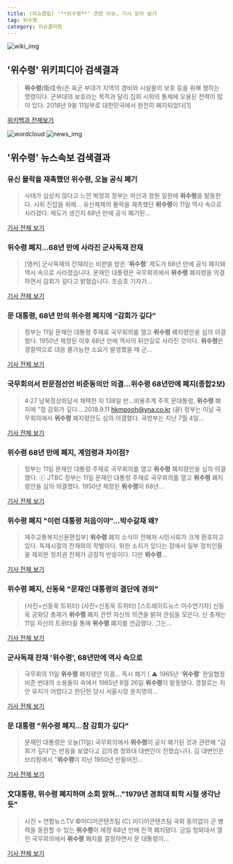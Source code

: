 ```yaml
---
title: (이슈클립) '**위수령**' 관련 이슈, 기사 모아 보기
tag: 위수령
category: 이슈클리핑
---
```

![wiki_img](https://user-images.githubusercontent.com/42597476/44503234-41136a80-a6d0-11e8-9071-6fc6418eafe4.png)
## **'**위수령**'** 위키피디아 검색결과
>**위수령**(衛戍令)은 육군 부대가 지역의 경비와 시설물의 보호 등을 위해 행하는 명령이다. 군부대의 보호라는 목적과 달리 집회 시위의 통제에 오용된 전력이 많이 있다. 2018년 9윌 11일부로 대한민국에서 완전히 폐지되었다[1]

<a href="https://ko.wikipedia.org/wiki/위수령" target="_blank">위키백과 전체보기</a>

![wordcloud](https://s3.ap-northeast-2.amazonaws.com/lyrics101-wordcloud/2018-09-11-1536669346.png)
![news_img](https://user-images.githubusercontent.com/42597476/44507050-1206f400-a6e4-11e8-8d98-7ffbfebb353f.png)
## **'**위수령**'** 뉴스속보 검색결과
### 유신 몰락을 재촉했던 **위수령**, 오늘 공식 폐기

>사태가 심상치 않다고 느낀 박정희 정부는 마산과 창원 일원에 **위수령**을 발동한다. 시위 진압을 위해... 유신체제의 몰락을 재촉했던 **위수령**이 11일 역사 속으로 사라졌다. 제도가 생긴지 68년 만에 공식 폐기된...

<a href="http://news.kbs.co.kr/news/view.do?ncd=4037035&ref=A" target="_blank">기사 전체 보기</a>

### **위수령** 폐지...68년 만에 사라진 군사독재 잔재

>[앵커] 군사독재의 잔재라는 비판을 받은 '**위수령**' 제도가 68년 만에 공식 폐지돼 역사 속으로 사라졌습니다. 문재인 대통령은 국무회의에서 **위수령** 폐지령을 의결하면서 감회가 깊다고 밝혔습니다. 조승호 기자가...

<a href="http://www.ytn.co.kr/_ln/0101_201809111841598943" target="_blank">기사 전체 보기</a>

### 문 대통령, 68년 만의 **위수령** 폐지에 “감회가 깊다”

>정부는 11일 문재인 대통령 주재로 국무회의를 열고 **위수령** 폐지령안을 심의·의결했다. 1950년 제정된 이후 68년 만에 역사의 뒤안길로 사라진 것이다. **위수령**은 경찰력으로 대응 불가능한 소요가 발생했을 때 군...

<a href="http://news.khan.co.kr/kh_news/khan_art_view.html?artid=201809111631001&code=910203" target="_blank">기사 전체 보기</a>

### 국무회의서 판문점선언 비준동의안 의결…**위수령** 68년만에 폐지(종합2보)

>4·27 남북정상회담서 채택한 지 138일 만…비용추계 주목 문대통령, **위수령** 폐지에 "참 감회가 깊다... 2018.9.11 hkmpooh@yna.co.kr (끝) 정부는 이날 국무회의에서 **위수령** 폐지령안도 심의·의결했다. 국방부는 지난 7월 4일...

<a href="http://app.yonhapnews.co.kr/YNA/Basic/SNS/r.aspx?c=AKR20180910155452001&did=1195m" target="_blank">기사 전체 보기</a>

### **위수령** 68년 만에 폐지, 계엄령과 차이점?

>정부는 11일 문재인 대통령 주재로 국무회의를 열고 **위수령** 폐지령안을 심의·의결했다. ⓒ JTBC 정부는 11일 문재인 대통령 주재로 국무회의를 열고 **위수령** 폐지령안을 심의·의결했다. 1950년 제정된 **위수령**이 68년...

<a href="http://www.dailian.co.kr/news/view/738697/?sc=naver" target="_blank">기사 전체 보기</a>

### **위수령** 폐지 "이런 대통령 처음이야"...박수갈채 왜?

>제주교통복지신문편집부] **위수령** 폐지 소식이 전해져 시민사회가 크게 환호하고 있다. 독재시절의 잔재와의 작별이다. 위헌 소지가 있다는 점에서 일부 정치인들을 제외한 정치권 전체가 긍정적 반응이다. 다만 **위수령**...

<a href="http://www.jejutwn.com/news/article.html?no=10099" target="_blank">기사 전체 보기</a>

### **위수령** 폐지, 신동욱 "문재인 대통령의 결단에 경의"

>(사진=신동욱 트위터) (사진=신동욱 트위터) [스트레이트뉴스 어수연기자] 신동욱 공화당 총재가 **위수령** 폐지 관련 자신의 의견을 밝혀 관심을 모은다. 신 총재는 11일 자신의 트위터를 통햬 **위수령** 폐지를 언급했다. 그는...

<a href="http://www.straightnews.co.kr/news/articleView.html?idxno=35128" target="_blank">기사 전체 보기</a>

### 군사독재 잔재 '**위수령**', 68년만에 역사 속으로

>국무회의 11일 **위수령** 폐지령안 의결... 즉시 폐기 [ ▲ 1965년 '**위수령**' 한일협정 비준 반대의 소용돌이 속에서 1965년 8월 26일 **위수령**이 발동됐다. 경찰로는 치안 유지가 어렵다고 판단한 당시 서울시장 윤치영의...

<a href="http://www.ohmynews.com/NWS_Web/View/at_pg.aspx?CNTN_CD=A0002471120&CMPT_CD=P0010&utm_source=naver&utm_medium=newsearch&utm_campaign=naver_news" target="_blank">기사 전체 보기</a>

### 문 대통령 "**위수령** 폐지…참 감회가 깊다"

>문재인 대통령은 오늘(11일) 국무회의에서 **위수령**이 공식 폐기된 것과 관련해 "감회가 깊다"는 반응을 보였다고 김의겸 청와대 대변인이 전했습니다. 김 대변인은 브리핑에서 "**위수령**이 지난 1950년 만들어진...

<a href="http://imnews.imbc.com/news/2018/politic/article/4819039_22672.html" target="_blank">기사 전체 보기</a>

### 文대통령, **위수령** 폐지하며 소회 밝혀…"1979년 경희대 퇴학 시절 생각난듯"

>사진 = 연합뉴스TV     ©미디어콘텐츠팀 (C) 미디어콘텐츠팀 국회 동의없이 군 병력을 동원할 수 있는 **위수령**이 제정 68년 만에 전격 폐지됐다. 금일 청와대서 열린 국무회의에서 **위수령** 폐지를 결정하면서 문 대통령이...

<a href="http://newsbrite.net/sub_read.html?uid=18092&section=sc20" target="_blank">기사 전체 보기</a>


